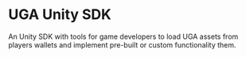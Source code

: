 # UGA Unity SDK
An Unity SDK with tools for game developers to load UGA assets from players wallets and implement pre-built or custom functionality them.
